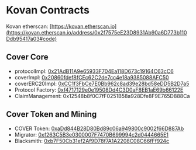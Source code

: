 # Kovan Contracts

Kovan etherscan: [https://kovan.etherscan.io](https://kovan.etherscan.io/address/0x2f7575eE23D8931Ab90a6D773b110Ddb95417a03#code)

## Cover Core

* protocolImpl: [0x21AdB11A9e65933F704Ea118D673c19164C63cC6](https://kovan.etherscan.io/address/0x21AdB11A9e65933F704Ea118D673c19164C63cC6) 
* coverImpl: [0x20860fdef8fCEc62C2de7cc4e18a9385088AFC50](https://kovan.etherscan.io/address/0x20860fdef8fCEc62C2de7cc4e18a9385088AFC50) 
* coverERC20Impl: [0xCC1f3FbCe7E0Bb962c8ad39e28bd58eDD5B2D7a5](https://kovan.etherscan.io/address/0xCC1f3FbCe7E0Bb962c8ad39e28bd58eDD5B2D7a5)
* Protocol Factory: [0xf4717129e0e19508Dd4C3D0aF8EB1aE69b66122E](%20https://kovan.etherscan.io/address/0xf4717129e0e19508Dd4C3D0aF8EB1aE69b66122E)
* ClaimManagement: 0x12548b8f0C7fF0251B58a928Dfe8F9E765D888Ca

## Cover Token and Mining

* COVER Token: [0xaDd844B28D80Bd89c06a949800c9002f66D887Ab](https://kovan.etherscan.io/address/0xaDd844B28D80Bd89c06a949800c9002f66D887Ab) 
* Migrator: [0xf263C5B3e0300007F7470B699994c2d0444665E1](https://kovan.etherscan.io/address/0xf263C5B3e0300007F7470B699994c2d0444665E1) 
* Blacksmith: [0xb7F50Cb31ef2Af9D78f7A1A2208C08C66fFf924c](https://kovan.etherscan.io/address/0xb7f50cb31ef2af9d78f7a1a2208c08c66fff924c) 

